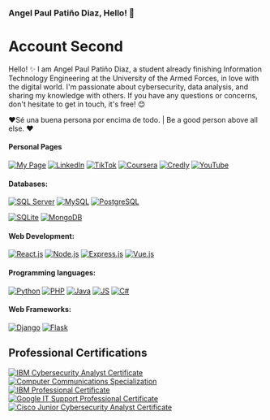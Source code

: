 ### Angel Paul Patiño Diaz, Hello! 👋
# Account Second


<!--
**Anyel-ec/Anyel-ec** is a ✨ _special_ ✨ repository because its `README.md` (this file) appears on your GitHub profile.

Here are some ideas to get you started:

- 🔭 I'm currently working on...
- 🌱 I'm currently learning...
- 👯 I'm looking to collaborate on...
- 🤔 I'm looking for help with...
- 💬Ask me about...
- 📫How to reach me: ...
- 😄 Pronouns: ...
- ⚡ Fun fact: ...
-->
<!--![Profile Picture](https://res.cloudinary.com/dmkvix7ds/image/upload/v1680412806/maxresdefault_mnjyjk.jpg)-->

Hello! ✨ I am Angel Paul Patiño Diaz, a student already finishing Information Technology Engineering at the University of the Armed Forces, in love with the digital world. I'm passionate about cybersecurity, data analysis, and sharing my knowledge with others. If you have any questions or concerns, don't hesitate to get in touch, it's free! 😊

❤️Sé una buena persona por encima de todo. | Be a good person above all else.  ❤️

<!--
Hello! ✨ I am Angel Paul Patiño Diaz, an Information Technology Engineering student with experience in both the development of front-end and back-end technologies. I am committed to progress in all aspects of my life and always being looking for new opportunities to grow professionally. As a born entrepreneur, I am constantly learning and updating myself on the latest trends and technologies.


I am self-taught and I love facing new challenges. I consider myself adaptable and comfortable working in a wide variety of environments. My goal is to develop innovative, high-quality solutions that meet the needs of my clients and end users. -->

#### Personal Pages
[![My Page](https://img.shields.io/badge/Página%20Web-ffffff?style=for-the-badge&logo=google-chrome&logoColor=FFCA28&labelColor=ffffff)](https://anyel.top/)
[![LinkedIn](https://img.shields.io/badge/LinkedIn-ffffff?style=for-the-badge&logo=linkedin&logoColor=0A66C2&labelColor=ffffff)](https://www.linkedin.com)
[![TikTok](https://img.shields.io/badge/TikTok-ffffff?style=for-the-badge&logo=tiktok&logoColor=f24c0a&labelColor=ffffff)](https://www.tiktok.com/@anyel.ec)
[![Coursera](https://img.shields.io/badge/Coursera-ffffff?style=for-the-badge&logo=coursera&logoColor=0056D2&labelColor=ffffff)](https://www.coursera.org/user/a191f2c7d82b1aa0cb1a5399f50780ff)
[![Credly](https://img.shields.io/badge/Credly-ffffff?style=for-the-badge&logo=credly&logoColor=2F87CE&labelColor=ffffff)](https://www.credly.com/users/anyel-ec/badges)
[![YouTube](https://img.shields.io/badge/YouTube-ffffff?style=for-the-badge&logo=youtube&logoColor=FF0000&labelColor=ffffff)](https://www.youtube.com/channel/UC7In8IjfwKn-PUMYaC0NtUg)

#### Databases:
[![SQL Server](https://img.shields.io/badge/SQL_Server-ffffff?style=for-the-badge&logo=microsoftsqlserver&logoColor=dd3f00&labelColor=ffffff)]()
[![MySQL](https://img.shields.io/badge/MySQL-ffffff?style=for-the-badge&logo=mysql&logoColor=4479A1&labelColor=ffffff)]()
[![PostgreSQL](https://img.shields.io/badge/PostgreSQL-ffffff?style=for-the-badge&logo=postgresql&logoColor=336791&labelColor=ffffff)]()
<!-- [![Firebase](https://img.shields.io/badge/Firebase-ffffff?style=for-the-badge&logo=firebase&logoColor=FFCA28&labelColor=ffffff)]() !-->
[![SQLite](https://img.shields.io/badge/SQLite-ffffff?style=for-the-badge&logo=sqlite&logoColor=003B57&labelColor=ffffff)]()
[![MongoDB](https://img.shields.io/badge/MongoDB-ffffff?style=for-the-badge&logo=mongodb&logoColor=47A248&labelColor=ffffff)]()


#### Web Development:
[![React.js](https://img.shields.io/badge/React.js-ffffff?style=for-the-badge&logo=react&logoColor=61DAFB&labelColor=ffffff)](https://www.credly.com/badges/0f0f0b43-67c7-4ec5-b7f2-abf447fb75fb)
[![Node.js](https://img.shields.io/badge/Node.js-ffffff?style=for-the-badge&logo=node.js&logoColor=339933&labelColor=ffffff)]()
[![Express.js](https://img.shields.io/badge/Express.js-ffffff?style=for-the-badge&logo=express&logoColor=white&labelColor=ffffff)]()
[![Vue.js](https://img.shields.io/badge/Vue.js-ffffff?style=for-the-badge&logo=vue.js&logoColor=4FC08D&labelColor=ffffff)]()

#### Programming languages:
[![Python](https://img.shields.io/badge/Python-ffffff?style=for-the-badge&logo=python&logoColor=3776AB&labelColor=ffffff)]()
[![PHP](https://img.shields.io/badge/PHP-ffffff?style=for-the-badge&logo=php&logoColor=777BB4&labelColor=ffffff)]()
[![Java](https://img.shields.io/badge/Java-ffffff?style=for-the-badge&logo=java&logoColor=007396&labelColor=ffffff)]()
[![JS](https://img.shields.io/badge/JS-ffffff?style=for-the-badge&logo=javascript&logoColor=F7DF1E&labelColor=ffffff)]()
[![C#](https://img.shields.io/badge/C%23-ffffff?style=for-the-badge&logo=c-sharp&logoColor=a31dd6&labelColor=ffffff)]()

#### Web Frameworks:
[![Django](https://img.shields.io/badge/Django-ffffff?style=for-the-badge&logo=django&logoColor=212121&labelColor=ffffff)]()
[![Flask](https://img.shields.io/badge/Flask-ffffff?style=for-the-badge&logo=flask&logoColor=212121&labelColor=ffffff)]()

## Professional Certifications 
[![IBM Cybersecurity Analyst Certificate](https://img.shields.io/badge/IBM_Cybersecurity_Analyst_Certificate-ffffff?style=for-the-badge&logo=ibm&logoColor=212121&labelColor=ffffff)](https://www.coursera.org/account/accomplishments/professional-cert/7C5SZD9DCFCY)  
[![Computer Communications Specialization](https://img.shields.io/badge/Computer_Communications_Specialization-ffffff?style=for-the-badge&logo=coursera&logoColor=212121&labelColor=ffffff)](https://www.coursera.org/account/accomplishments/specialization/7J9A5T4RUA3G)  
[![IBM Professional Certificate](https://img.shields.io/badge/IBM_Data_Analyst_Professional_Certificate-ffffff?style=for-the-badge&logo=ibm&logoColor=212121&labelColor=ffffff)](https://coursera.org/share/a36e6952e69bab2b0c7b709d72754521)  
[![Google IT Support Professional Certificate](https://img.shields.io/badge/Google_IT_Support_Professional_Certificate-ffffff?style=for-the-badge&logo=google&logoColor=212121&labelColor=ffffff)](https://coursera.org/verify/professional-cert/6EAJ2NLGH5Y3)  
[![Cisco Junior Cybersecurity Analyst Certificate](https://img.shields.io/badge/Cisco_Junior_Cybersecurity_Analyst_Certificate-ffffff?style=for-the-badge&logo=cisco&logoColor=212121&labelColor=ffffff)](https://www.credly.com/badges/c0e93741-8463-4e34-b085-c66135b13b4a/public_url)

